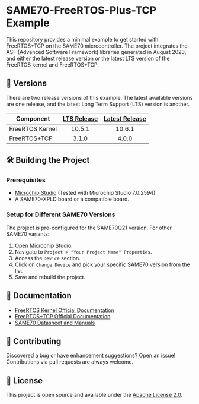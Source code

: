 # SAME70-FreeRTOS-Plus-TCP Example

This repository provides a minimal example to get started with FreeRTOS+TCP on the SAME70 microcontroller. The project integrates the ASF (Advanced Software Framework) libraries generated in August 2023, and either the latest release version or the latest LTS version of the FreeRTOS kernel and FreeRTOS+TCP.

## 📔 Versions

There are two release versions of this example. The latest available versions are one release, and the latest Long Term Support (LTS) version is another.

| Component       | [LTS Release](https://github.com/Peter-Herrmann/SAME70-FreeRTOS-Plus-TCP/tree/release/lts) | [Latest Release](https://github.com/Peter-Herrmann/SAME70-FreeRTOS-Plus-TCP/tree/release/latest) |
|-----------------|:-----------:|:--------------:|
| FreeRTOS Kernel | 10.5.1      | 10.6.1         |
| FreeRTOS+TCP    | 3.1.0       | 4.0.0          |

## 🛠 Building the Project

### Prerequisites

- [Microchip Studio](https://www.microchip.com/mplab/microchip-studio) (Tested with Microchip Studio 7.0.2594)
- A SAME70-XPLD board or a compatible board.

### Setup for Different SAME70 Versions

The project is pre-configured for the SAME70Q21 version. For other SAME70 variants:

1. Open Microchip Studio.
2. Navigate to `Project > "Your Project Name" Properties`.
3. Access the `Device` section.
4. Click on `Change Device` and pick your specific SAME70 version from the list.
5. Save and rebuild the project.

## 📖 Documentation
- [FreeRTOS Kernel Official Documentation](https://www.freertos.org/RTOS.html)
- [FreeRTOS+TCP Official Documentation](https://www.freertos.org/FreeRTOS-Plus/FreeRTOS_Plus_TCP/index.html)
- [SAME70 Datasheet and Manuals](https://www.microchip.com/wwwproducts/en/ATSAME70)

## 🤝 Contributing

Discovered a bug or have enhancement suggestions? Open an issue! Contributions via pull requests are always welcome.

## 📜 License

This project is open source and available under the [Apache License 2.0](LICENSE).

